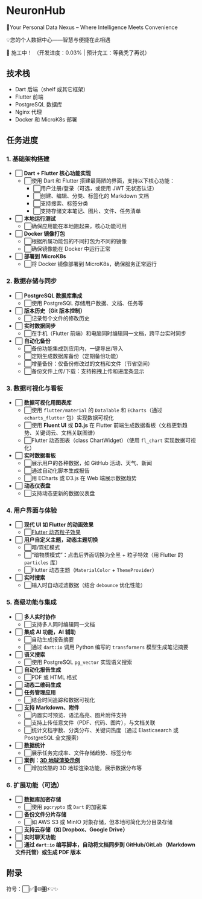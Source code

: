 # NeuronHub
🧠Your Personal Data Nexus – Where Intelligence Meets Convenience

💡您的个人数据中心——智慧与便捷在此相遇

🚧 施工中！
（开发进度：0.03% | 预计完工：等我秃了再说）

## 技术栈
- Dart 后端（shelf 或其它框架）
- Flutter 前端
- PostgreSQL 数据库
- Nginx 代理
- Docker 和 MicroK8s 部署
## 任务进度
### 1. 基础架构搭建
- ⬜ **Dart + Flutter 核心功能实现**
  - ⬜使用 Dart 和 Flutter 搭建最简陋的界面，支持以下核心功能：
    - ⬜用户注册/登录（可选，或使用 JWT 无状态认证）
    - ⬜创建、编辑、分类、标签化的 Markdown 文档
    - ⬜支持搜索、标签分类
    - ⬜支持存储文本笔记、图片、文件、任务清单
- ⬜ **本地运行测试**
  - ⬜确保应用能在本地跑起来，核心功能可用
- ⬜ **Docker 镜像打包**
  - ⬜根据所属功能包的不同打包为不同的镜像
  - ⬜确保镜像能在 Docker 中运行正常
- ⬜ **部署到 MicroK8s**
  - ⬜将 Docker 镜像部署到 MicroK8s，确保服务正常运行

### 2. 数据存储与同步
- ⬜ **PostgreSQL 数据库集成**
  - ⬜使用 PostgreSQL 存储用户数据、文档、任务等
- ⬜ **版本历史（Git 版本控制）**
  - ⬜记录每个文件的修改历史
- ⬜ **实时数据同步**
  - ⬜在手机（Flutter 前端）和电脑同时编辑同一文档，跨平台实时同步
- ⬜ **自动化备份**
  - ⬜备份功能集成到应用内，一键导出/导入
  - ⬜定期生成数据库备份（定期备份功能）
  - ⬜增量备份：仅备份修改过的文档和文件（节省空间）
  - ⬜备份文件上传/下载：支持拖拽上传和进度条显示

### 3. 数据可视化与看板
- ⬜ **数据可视化用图表库**
  - ⬜使用 `flutter/material` 的 `DataTable` 和 `ECharts`（通过 `echarts_flutter` 包）实现数据可视化
  - ⬜使用 **Fluent UI** 或 **D3.js** 在 Flutter 前端生成数据看板（文档更新趋势、关键词云、文档关联图谱）
  - ⬜Flutter 动态图表（class ChartWidget）（使用 `fl_chart` 实现数据可视化）
- ⬜ **实时数据看板**
  - ⬜展示用户的各种数据，如 GitHub 活动、天气、新闻
  - ⬜通过自动化脚本生成报告
  - ⬜用 ECharts 或 D3.js 在 Web 端展示数据趋势
- ⬜ **动态仪表盘**
  - ⬜支持动态更新的数据仪表盘

### 4. 用户界面与体验
- ⬜ **现代 UI 如 Flutter 的动画效果**
  - ⬜[Flutter 动态粒子效果](https://pub.dev/packages/particles)
- ⬜ **用户自定义主题，动态主题切换**
  - ⬜暗/霓虹模式
  - ⬜“暗物质模式”：点击后界面切换为全黑 + 粒子特效（用 Flutter 的 `particles` 库）
  - ⬜Flutter 动态主题（`MaterialColor` + `ThemeProvider`）
- ⬜ **实时搜索**
  - ⬜输入时自动过滤数据（结合 `debounce` 优化性能）

### 5. 高级功能与集成
- ⬜ **多人实时协作**
  - ⬜支持多人同时编辑同一文档
- ⬜ **集成 AI 功能，AI 辅助**
  - ⬜自动生成报告摘要
  - ⬜通过 `dart:io` 调用 Python 编写的 `transformers` 模型生成笔记摘要
- ⬜ **语义搜索**
  - ⬜使用 PostgreSQL `pg_vector` 实现语义搜索
- ⬜ **自动化报告生成**
  - ⬜PDF 或 HTML 格式
- ⬜ **动态二维码生成**
- ⬜ **任务管理应用**
  - ⬜结合时间追踪和数据可视化
- ⬜ **支持 Markdown、附件**
  - ⬜内置实时预览、语法高亮、图片附件支持
  - ⬜支持上传任意文件（PDF、代码、图片），与文档关联
  - ⬜统计文档字数、分类分布、关键词热度（通过 Elasticsearch 或 PostgreSQL 全文搜索）
- ⬜ **数据统计**
  - ⬜展示任务完成率、文件存储趋势、标签分布
- ⬜ **案例：[3D 地球渲染示例](https://github.com/fluttercommunity/flutter_earth)**
  - ⬜增加炫酷的 3D 地球渲染功能，展示数据分布等

### 6. 扩展功能（可选）
- ⬜ **数据库加密存储**
  - ⬜使用 `pgcrypto` 或 `Dart` 的加密库
- ⬜ **备份文件分片存储**
  - ⬜如 AWS S3 或 MinIO 对象存储，但本地可简化为分目录存储
- ⬜ **支持云存储（如 Dropbox、Google Drive）**
- ⬜ **实时聊天功能**
- ⬜ **通过 `dart:io` 编写脚本，自动将文档同步到 GitHub/GitLab（Markdown 文件托管）或生成 PDF 版本**

## 附录
符号：⬜✅🧠🌐🎛️⚡💡✨